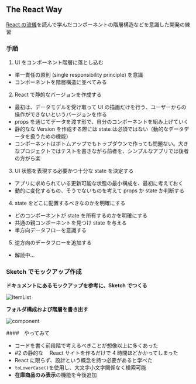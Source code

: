 ## The React Way

[React の流儀](https://ja.reactjs.org/docs/thinking-in-react.html)を読んで学んだコンポーネントの階層構造などを意識した開発の練習

### 手順

1.  UI をコンポーネント階層に落とし込む

- 単一責任の原則 (single responsibility principle) を意識
- コンポーネントを階層構造に並べてみる

2.  React で静的なバージョンを作成する

- 最初は、データモデルを受け取って UI の描画だけを行う、ユーザーからの操作ができないというバージョンを作る
- props を通じてデータを渡す形で、自分のコンポーネントを組み上げていく
- 静的なな Version を作成する際には state は必須ではない（動的なデータデータを扱うための機能）
- コンポーネントはボトムアップでもトップダウンで作っても問題ない。大きなプロジェクトではテストを書きながら前者を、シンプルなアプリでは後者の方がら楽

3.  UI 状態を表現する必要かつ十分な state を決定する

- アプリに求められている更新可能な状態の最小構成を、最初に考えておく
- 動的に変化するもの、そうでないものを考えて props か state か判断する

4.  state をどこに配置するべきなのかを明確にする

- どのコンポーネントが state を所有するのかを明確にする
- 共通の親コンポーネントを見つけ state を与える
- 単方向データフローを意識する

5.  逆方向のデータフローを追加する

- 解読中...

### Sketch でモックアップ作成

**ドキュメントにあるモックアップを参考に、Sketch でつくる**

![ItemList](https://user-images.githubusercontent.com/10560950/61163395-a4a4c180-a548-11e9-9774-a7471ef1c0f0.png)

**フォルダ構成および階層を書き出す**

![component](https://user-images.githubusercontent.com/10560950/61163441-f77e7900-a548-11e9-8b91-97408010c949.jpeg)

####　やってみて

- コードを書く前段階で考えるべきことが想像以上に多くあった
- #2 の静的な　 React サイトを作るだけで 4 時間ほどかかってしまった
- React に限らず、設計という概念を持つ必要があると学べた
- `toLowerCase()`を使用し、大文字小文字関係なく検索可能
- **在庫商品のみ表示**の機能を今後追加
